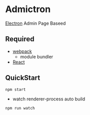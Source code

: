 # Admictron

[Electron](http://electron.atom.io/) Admin Page Baseed

## Required

* [webpack](https://webpack.github.io/)
  * module bundler
* [React](https://facebook.github.io/react/)

## QuickStart

```
npm start
```

* watch renderer-process auto build

```
npm run watch
```
